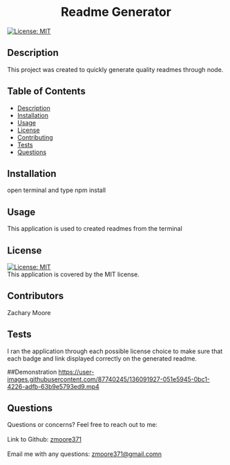
  <h1 align="center">Readme Generator</h1>
  
  [![License: MIT](https://img.shields.io/badge/License-MIT-yellow.svg)](https://opensource.org/licenses/MIT)<br />
   
  ## Description
   This project was created to quickly generate quality readmes through node.
   
   ## Table of Contents
   - [Description](#description)
   - [Installation](#installation)
   - [Usage](#usage)
   - [License](#license)
   - [Contributing](#contributing)
   - [Tests](#tests)
   - [Questions](#questions)
   
   ## Installation
   open terminal and type npm install
   
   ## Usage
   This application is used to created readmes from the terminal
   
   ## License
   [![License: MIT](https://img.shields.io/badge/License-MIT-yellow.svg)](https://opensource.org/licenses/MIT)
   <br />
   This application is covered by  the MIT license. 
   
   ## Contributors
   Zachary Moore
   
   ## Tests
   I ran the application through each possible license choice to make sure that each badge and link displayed correctly on the generated readme.
    
   ##Demonstration
   https://user-images.githubusercontent.com/87740245/136091927-051e5945-0bc1-4226-adfb-63b9e5793ed9.mp4


 
   ## Questions
   Questions or concerns? Feel free to reach out to me:<br />
   <br />
   Link to Github: [zmoore371](https://github.com/zmoore371)<br />
   <br />
   Email me with any questions: zmoore371@gmail.comn<br /><br />
